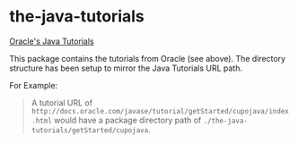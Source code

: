 the-java-tutorials
==================

[Oracle's Java Tutorials](http://docs.oracle.com/javase/tutorial)

This package contains the tutorials from Oracle (see above).  The directory structure has been setup to mirror the Java Tutorials URL path.

For Example:
> A tutorial URL of ```http://docs.oracle.com/javase/tutorial/getStarted/cupojava/index.html``` would have a package directory path of ```./the-java-tutorials/getStarted/cupojava```.
